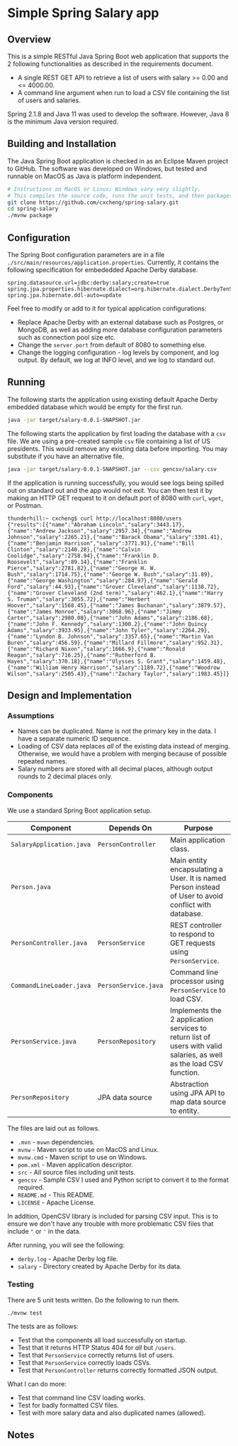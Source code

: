 # Simple Spring Salary app

## Overview

This is a simple RESTful Java Spring Boot web application that supports the 2 following functionalities as described in the requirements document.

* A single REST GET API to retrieve a list of users with salary >= 0.00 and <= 4000.00.
* A command line argument when run to load a CSV file containing the list of users and salaries.

Spring 2.1.8 and Java 11 was used to develop the software. However, Java 8 is the minimum Java version required.

## Building and Installation

The Java Spring Boot application is checked in as an Eclipse Maven project to GitHub. The software was developed on Windows, but tested and runnable on MacOS as Java is platform independent.

```bash
# Instructions on MacOS or Linux; Windows vary very slightly.
# This compiles the source code, runs the unit tests, and then packages application into single jar.
git clone https://github.com/cxcheng/spring-salary.git
cd spring-salary
./mvnw package
```

## Configuration

The Spring Boot configuration parameters are in a file `./src/main/resources/application.properties`. Currently, it contains the following specification for embededded Apache Derby database.

```
spring.datasource.url=jdbc:derby:salary;create=true
spring.jpa.properties.hibernate.dialect=org.hibernate.dialect.DerbyTenSevenDialect
spring.jpa.hibernate.ddl-auto=update
```

Feel free to modify or add to it for typical application configurations:

* Replace Apache Derby with an external database such as Postgres, or MongoDB, as well as adding more database configuration parameters such as connection pool size etc.
* Change the `server.port` from default of 8080 to something else.
* Change the logging configuration - log levels by component, and log output. By default, we log at INFO level, and we log to standard out.

## Running

The following starts the application using existing default Apache Derby embedded database which would be empty for the first run.

```bash
java -jar target/salary-0.0.1-SNAPSHOT.jar 
```

The following starts the application by first loading the database with a `csv` file. We are using a pre-created sample `csv` file containing a list of US presidents. This would remove any existing data before importing. You may substitute if you have an alternative file.

```bash
java -jar target/salary-0.0.1-SNAPSHOT.jar --csv gencsv/salary.csv
```

If the application is running successfully, you would see logs being spilled out on standard out and the app would not exit. You can then test it by making an HTTP GET request to it on default port of 8080 with `curl`, `wget`, or Postman.

```
thunderhill:~ cxcheng$ curl http://localhost:8080/users
{"results":[{"name":"Abraham Lincoln","salary":3443.17},{"name":"Andrew Jackson","salary":2957.34},{"name":"Andrew Johnson","salary":2265.21},{"name":"Barack Obama","salary":3301.41},{"name":"Benjamin Harrison","salary":3771.91},{"name":"Bill Clinton","salary":2140.28},{"name":"Calvin Coolidge","salary":2758.94},{"name":"Franklin D. Roosevelt","salary":89.14},{"name":"Franklin Pierce","salary":2781.82},{"name":"George H. W. Bush","salary":1714.75},{"name":"George W. Bush","salary":31.89},{"name":"George Washington","salary":284.97},{"name":"Gerald Ford","salary":44.93},{"name":"Grover Cleveland","salary":1138.72},{"name":"Grover Cleveland (2nd term)","salary":462.1},{"name":"Harry S. Truman","salary":3055.72},{"name":"Herbert Hoover","salary":1568.45},{"name":"James Buchanan","salary":3879.57},{"name":"James Monroe","salary":3068.96},{"name":"Jimmy Carter","salary":2980.08},{"name":"John Adams","salary":2186.68},{"name":"John F. Kennedy","salary":1300.2},{"name":"John Quincy Adams","salary":3933.95},{"name":"John Tyler","salary":2264.29},{"name":"Lyndon B. Johnson","salary":3357.65},{"name":"Martin Van Buren","salary":456.59},{"name":"Millard Fillmore","salary":952.31},{"name":"Richard Nixon","salary":1666.9},{"name":"Ronald Reagan","salary":716.25},{"name":"Rutherford B. Hayes","salary":370.18},{"name":"Ulysses S. Grant","salary":1459.48},{"name":"William Henry Harrison","salary":1189.72},{"name":"Woodrow Wilson","salary":2505.43},{"name":"Zachary Taylor","salary":1983.45}]}
```

## Design and Implementation

### Assumptions

* Names can be duplicated. Name is not the primary key in the data. I have a separate numeric ID sequence.
* Loading of CSV data replaces *all* of the existing data instead of merging. Otherwise, we would have a problem with merging because of possible repeated names.
* Salary numbers are stored with all decimal places, although output rounds to 2 decimal places only.

### Components

We use a standard Spring Boot application setup.

Component | Depends On | Purpose
--------- | ---------- | -------
`SalaryApplication.java` | `PersonController` | Main application class.
`Person.java` | | Main entity encapsulating a User. It is named Person instead of User to avoid conflict with database.
`PersonController.java` | `PersonService` | REST controller to respond to GET requests using `PersonService`.
`CommandLineLoader.java` | `PersonService.java` | Command line processor using `PersonService` to load CSV.
`PersonService.java` | `PersonRepository` | Implements the 2 application services to return list of users with valid salaries, as well as the load CSV function.
`PersonRepository` | JPA data source | Abstraction using JPA API to map data source to entity.

The files are laid out as follows.
* `.mvn` - `mvwn` dependencies.
* `mvnw` - Maven script to use on MacOS and Linux.
* `mvnw.cmd` - Maven script to use on Windows.
* `pom.xml` - Maven application descriptor.
* `src` - All source files including unit tests.
* `gencsv` - Sample CSV I used and Python script to convert it to the format required.
* `README.md` - This README.
* `LICENSE` - Apache License.

In addition, OpenCSV library is included for parsing CSV input. This is to ensure we don't have any trouble with more problematic CSV files that include `"` or `'` in the data.

After running, you will see the following:
* `derby.log` - Apache Derby log file.
* `salary` - Directory created by Apache Derby for its data.

### Testing

There are 5 unit tests written. Do the following to run them.

```
./mvnw test
```

The tests are as follows:

* Test that the components all load successfully on startup.
* Test that it returns HTTP Status 404 for *all* but `/users`.
* Test that `PersonService` correctly returns list of users.
* Test that `PersonService` correctly loads CSVs.
* Test that `PersonController` returns correctly formatted JSON output.

What I can do more:

* Test that command line CSV loading works.
* Test for badly formatted CSV files.
* Test with more salary data and also duplicated names (allowed).

## Notes




